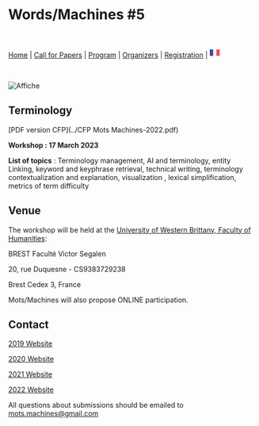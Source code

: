 # Words/Machines #5

<br>

[Home](index) | [Call for Papers](cfp) | [Program](program) | [Organizers](orga) | [Registration](registration) | [<img src="FR.png" width="20">](../fr)

<br> 

![Affiche](../Affiche%20journe%CC%81e%20d'e%CC%81tude%2023-2.png)

## Terminology

[PDF version CFP](../CFP Mots Machines-2022.pdf)

**Workshop : 17 March 2023**

**List of topics** : Terminology management, AI and terminology, entity Linking, keyword and keyphrase retrieval, technical writing, terminology contextualization and explanation, visualization , lexical simplification, metrics of term difficulty

## Venue
The workshop will be held at the [University of Western Brittany, Faculty of Humanities](https://www.univ-brest.fr/UFR-Lettres-et-Sciences-Humaines):

BREST Faculté Victor Segalen

20, rue Duquesne - CS9383729238

Brest Cedex 3, France

Mots/Machines will also propose ONLINE participation.

## Contact

[2019 Website](https://motsmachines.github.io/2019)

[2020 Website](https://motsmachines.github.io/2020)

[2021 Website](https://motsmachines.github.io/2021)

[2022 Website](https://motsmachines.github.io/2022)

All questions about submissions should be emailed to [mots.machines@gmail.com](mailto:mots.machines@gmail.com)
